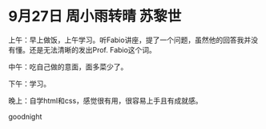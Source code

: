 # 9月27日 周小雨转晴 苏黎世

上午：早上做饭，上午学习。听Fabio讲座，提了一个问题，虽然他的回答我并没有懂。还是无法清晰的发出Prof. Fabio这个词。中午：吃自己做的意面，面多菜少了。下午：学习。晚上：自学html和css，感觉很有用，很容易上手且有成就感。goodnight

